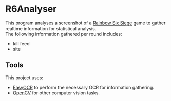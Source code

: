 # R6Analyser

This program analyses a screenshot of a [Rainbow Six Siege](https://www.ubisoft.com/en-gb/game/rainbow-six/siege) game to gather realtime information for statistical analysis.</br>
The following information gathered per round includes:
- kill feed
- site

## Tools
This project uses:
- [EasyOCR](https://github.com/JaidedAI/EasyOCR) to perform the necessary OCR for information gathering.
- [OpenCV](https://opencv.org/) for other computer vision tasks.